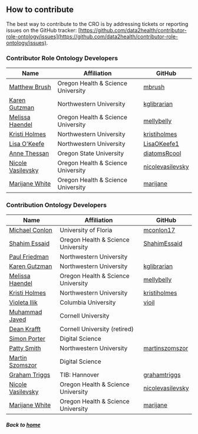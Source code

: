 ---
---
## How to contribute

The best way to contribute to the CRO is by addressing tickets or reporting issues on the GitHub tracker: [https://github.com/data2health/contributor-role-ontology/issues](https://github.com/data2health/contributor-role-ontology/issues).

### Contributor Role Ontology Developers

Name | Affiliation | GitHub
--- | --- | ---
[Matthew Brush](https://www.ohsu.edu/people/matthew-brush/AFE03ED3F99667D53E7B5151AC2B075C) | Oregon Health & Science University | [mbrush](https://github.com/mbrush) 
[Karen Gutzman](https://galter.northwestern.edu/About%20Us/karen-gutzman) | Northwestern University | [kglibrarian](https://github.com/kglibrarian) 
[Melissa Haendel](https://www.ohsu.edu/people/melissa-haendel/AFE044BDE8046E5D6FBDA51F448BDE2A) | Oregon Health & Science University | [mellybelly](https://github.com/mellybelly) 
[Kristi Holmes](https://www.feinberg.northwestern.edu/faculty-profiles/az/profile.html?xid=29964) | Northwestern University | [kristiholmes](https://github.com/kristiholmes) 
[Lisa O'Keefe](https://www.linkedin.com/in/lisaokeefe/) | Northwestern University | [LisaOKeefe1 ](https://github.com/LisaOKeefe1) 
[Anne Thessan](https://tislab.org/athessen.html) | Oregon State University | [diatomsRcool](https://github.com/diatomsRcool) 
[Nicole Vasilevsky](https://www.ohsu.edu/people/nicole-vasilevsky/AFE02EDDEA27ECE3D94EFA42F7295044) | Oregon Health & Science University | [nicolevasilevsky](https://github.com/nicolevasilevsky)
[Marijane White](https://www.ohsu.edu/people/marijane-white/37DF727DF6BE5A2DC7E2A37F35E3FD44) | Oregon Health & Science University | [marijane](https://github.com/marijane)

### Contribution Ontology Developers

Name | Affiliation | GitHub
--- | --- | ---
[Michael Conlon](http://openvivo.org/display/orcid0000-0002-1304-8447) | University of Floria | [mconlon17](https://github.com/mconlon17)
[Shahim Essaid](https://ohsu.pure.elsevier.com/en/persons/shahim-essaid) | Oregon Health & Science University | [ShahimEssaid](https://github.com/ShahimEssaid)
[Paul Friedman](http://openvivo.org/display/orcid0000-0001-8523-3687) |Northwestern University |
[Karen Gutzman](https://galter.northwestern.edu/About%20Us/karen-gutzman) | Northwestern University | [kglibrarian](https://github.com/kglibrarian) 
[Melissa Haendel](https://www.ohsu.edu/people/melissa-haendel/AFE044BDE8046E5D6FBDA51F448BDE2A) | Oregon Health & Science University | [mellybelly](https://github.com/mellybelly) 
[Kristi Holmes](https://www.feinberg.northwestern.edu/faculty-profiles/az/profile.html?xid=29964) | Northwestern University | [kristiholmes](https://github.com/kristiholmes)  
[Violeta Ilik](https://vioil.github.io/) | Columbia University | [vioil](https://github.com/vioil) 
[Muhammad Javed](http://openvivo.org/display/orcid0000-0001-9770-7640) | Cornell University | 
[Dean Krafft](http://www.cs.cornell.edu/dean/) | Cornell University (retired) | 
[Simon Porter](http://openvivo.org/display/orcid0000-0002-6151-8423) | Digital Science | 
[Patty Smith]() | Northwestern University | [martinszomszor](https://github.com/martinszomszor)
[Martin Szomszor](https://uk.linkedin.com/in/martinszomszor) | Digital Science |
[Graham Triggs](http://openvivo.org/display/orcid0000-0001-8530-8917) | TIB: Hannover | [grahamtriggs](https://github.com/grahamtriggs)
[Nicole Vasilevsky](https://www.ohsu.edu/people/nicole-vasilevsky/AFE02EDDEA27ECE3D94EFA42F7295044) | Oregon Health & Science University | [nicolevasilevsky](https://github.com/nicolevasilevsky)
[Marijane White](https://www.ohsu.edu/people/marijane-white/37DF727DF6BE5A2DC7E2A37F35E3FD44) | Oregon Health & Science University | [marijane](https://github.com/marijane)

##### Back to [home](https://data2health.github.io/contributor-role-ontology/)
